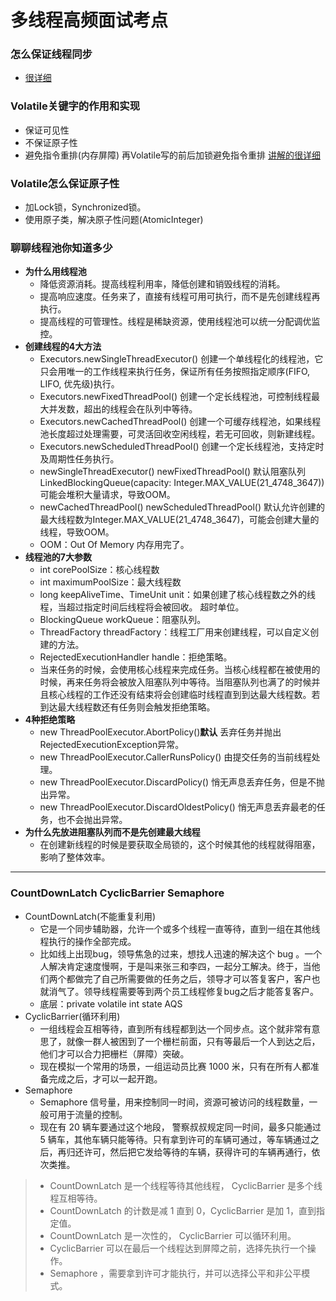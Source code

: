 # 多线程高频面试考点
### 怎么保证线程同步
- [很详细](https://blog.csdn.net/yuqing2015/article/details/82788041?utm_medium=distribute.pc_relevant.none-task-blog-BlogCommendFromMachineLearnPai2-1.baidujs&dist_request_id=1328642.38542.16157091267591879&depth_1-utm_source=distribute.pc_relevant.none-task-blog-BlogCommendFromMachineLearnPai2-1.baidujs)
### Volatile关键字的作用和实现
- 保证可见性
- 不保证原子性
- 避免指令重排(内存屏障) 再Volatile写的前后加锁避免指令重排
[讲解的很详细](https://blog.csdn.net/zzti_erlie/article/details/86355477)
### Volatile怎么保证原子性
- 加Lock锁，Synchronized锁。
- 使用原子类，解决原子性问题(AtomicInteger)
### 聊聊线程池你知道多少
- **为什么用线程池**
    - 降低资源消耗。提高线程利用率，降低创建和销毁线程的消耗。
    - 提高响应速度。任务来了，直接有线程可用可执行，而不是先创建线程再执行。
    - 提高线程的可管理性。线程是稀缺资源，使用线程池可以统一分配调优监控。
- **创建线程的4大方法**
    - Executors.newSingleThreadExecutor() 创建一个单线程化的线程池，它只会用唯一的工作线程来执行任务，保证所有任务按照指定顺序(FIFO, LIFO, 优先级)执行。
    - Executors.newFixedThreadPool()      创建一个定长线程池，可控制线程最大并发数，超出的线程会在队列中等待。
    - Executors.newCachedThreadPool()     创建一个可缓存线程池，如果线程池长度超过处理需要，可灵活回收空闲线程，若无可回收，则新建线程。
    - Executors.newScheduledThreadPool()  创建一个定长线程池，支持定时及周期性任务执行。
    - newSingleThreadExecutor() newFixedThreadPool() 默认阻塞队列LinkedBlockingQueue(capacity: Integer.MAX_VALUE(21_4748_3647)) 可能会堆积大量请求，导致OOM。
    - newCachedThreadPool() newScheduledThreadPool() 默认允许创建的最大线程数为Integer.MAX_VALUE(21_4748_3647)，可能会创建大量的线程，导致OOM。
    - OOM：Out Of Memory 内存用完了。
- **线程池的7大参数**
    - int corePoolSize：核心线程数
    - int maximumPoolSize：最大线程数
    - long keepAliveTime、TimeUnit unit：如果创建了核心线程数之外的线程，当超过指定时间后线程将会被回收。  超时单位。
    - BlockingQueue<Runnable> workQueue：阻塞队列。
    - ThreadFactory threadFactory：线程工厂用来创建线程，可以自定义创建的方法。
    - RejectedExecutionHandler handle：拒绝策略。
    - 当来任务的时候，会使用核心线程来完成任务。当核心线程都在被使用的时候，再来任务将会被放入阻塞队列中等待。当阻塞队列也满了的时候并且核心线程的工作还没有结束将会创建临时线程直到到达最大线程数。若到达最大线程数还有任务则会触发拒绝策略。
- **4种拒绝策略**
    - new ThreadPoolExecutor.AbortPolicy()**默认**  丢弃任务并抛出RejectedExecutionException异常。
    - new ThreadPoolExecutor.CallerRunsPolicy()    由提交任务的当前线程处理。
    - new ThreadPoolExecutor.DiscardPolicy()       悄无声息丢弃任务，但是不抛出异常。
    - new ThreadPoolExecutor.DiscardOldestPolicy() 悄无声息丢弃最老的任务，也不会抛出异常。
- **为什么先放进阻塞队列而不是先创建最大线程**
  - 在创建新线程的时候是要获取全局锁的，这个时候其他的线程就得阻塞，影响了整体效率。
---
### CountDownLatch CyclicBarrier Semaphore
- CountDownLatch(不能重复利用)
  - 它是一个同步辅助器，允许一个或多个线程一直等待，直到一组在其他线程执行的操作全部完成。
  - 比如线上出现bug，领导焦急的过来，想找人迅速的解决这个 bug 。一个人解决肯定速度慢啊，于是叫来张三和李四，一起分工解决。终于，当他们两个都做完了自己所需要做的任务之后，领导才可以答复客户，客户也就消气了。领导线程需要等到两个员工线程修复bug之后才能答复客户。
  - 底层：private volatile int state    AQS
- CyclicBarrier(循环利用)
  - 一组线程会互相等待，直到所有线程都到达一个同步点。这个就非常有意思了，就像一群人被困到了一个栅栏前面，只有等最后一个人到达之后，他们才可以合力把栅栏（屏障）突破。
  - 现在模拟一个常用的场景，一组运动员比赛 1000 米，只有在所有人都准备完成之后，才可以一起开跑。
- Semaphore
  - Semaphore 信号量，用来控制同一时间，资源可被访问的线程数量，一般可用于流量的控制。
  - 现在有 20 辆车要通过这个地段， 警察叔叔规定同一时间，最多只能通过 5 辆车，其他车辆只能等待。只有拿到许可的车辆可通过，等车辆通过之后，再归还许可，然后把它发给等待的车辆，获得许可的车辆再通行，依次类推。
> - CountDownLatch 是一个线程等待其他线程， CyclicBarrier 是多个线程互相等待。
> - CountDownLatch 的计数是减 1 直到 0，CyclicBarrier 是加 1，直到指定值。
> - CountDownLatch 是一次性的， CyclicBarrier  可以循环利用。
> - CyclicBarrier 可以在最后一个线程达到屏障之前，选择先执行一个操作。
> - Semaphore ，需要拿到许可才能执行，并可以选择公平和非公平模式。